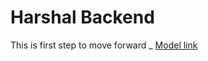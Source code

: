 # Harshal Backend

This is first step to move forward
_ [Model link](https://app.eraser.io/workspace/YtPqZ1VogxGy1jzIDkzj)
